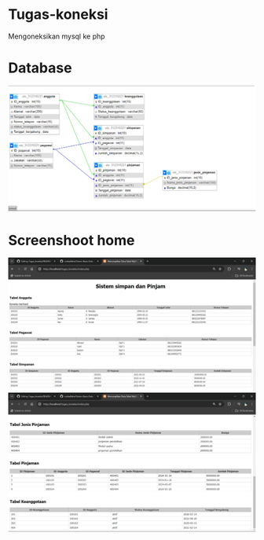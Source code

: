 # Tugas-koneksi
Mengoneksikan mysql ke php

# Database
![Chain Logo](https://github.com/Dimasi1234/Tugas-koneksi/blob/main/db.png)

# Screenshoot home
![Chain Logo](https://github.com/Dimasi1234/Tugas-koneksi/blob/main/home.png)
![Chain Logo](https://github.com/Dimasi1234/Tugas-koneksi/blob/main/home%20(2).png)
